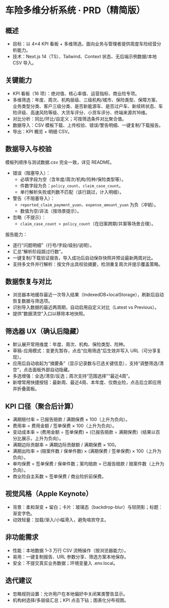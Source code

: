 # 车险多维分析系统 · PRD（精简版）

## 概述
- 目标：以 4×4 KPI 看板 + 多维筛选，面向业务与管理者提供周度车险经营分析能力。
- 技术：Next.js 14（TS）、Tailwind、Context 状态、无后端示例数据/本地 CSV 导入。

## 关键能力
- KPI 看板（16 项）：绝对值、核心率值、运营指标、商业险专项。
- 多维筛选：年度、周次、机构层级、三级机构/城市、保险类型、保障方案、业务类型分类、客户三级分类、是否新能源车、是否过户车、新续转状态、车险评级、高速风险等级、大货车评分、小货车评分、终端来源共16维。
- 对比分析：同比/环比/自定义；可按筛选条件对比聚合值。
- 数据导入：CSV 模板下载、上传校验、错误/警告明细、一键复制/下载报告。
- 导出：KPI 概览 + 明细 CSV。

## 数据导入与校验
模板列顺序与测试数据.csv 完全一致，详见 README。

- 错误（阻塞导入）：
  - 必填字段为空（含年度/周次/机构/险种/保险类型等）。
  - 件数字段为负：`policy_count`、`claim_case_count`。
  - 单行解析失败或列数不匹配（该行跳过，计入明细）。
- 警告（不阻塞导入）：
  - `reported_claim_payment_yuan`、`expense_amount_yuan` 为负（冲销）。
  - 数值为空/非法（按场景提示）。
- 忽略（不提示）：
  - `claim_case_count > policy_count`（在旧案跨期/并案等场景合理）。

报告能力：
- 逐行“问题明细”（行号/字段/级别/说明）。
- 汇总“解析阶段跳过行数”。
- 一键复制/下载验证报告，导入成功后自动保存快照并预设最新两周对比。
- 支持多文件并行解析：按文件出具校验摘要，检测重复周次并提示覆盖策略。

## 数据恢复与对比
- 浏览器本地缓存最近一次导入结果（IndexedDB+localStorage），刷新后自动恢复数据与筛选项。
- 识别导入数据的最近两周期，自动启用自定义对比（Latest vs Previous）。
- 提供“数据清空”入口以移除本地快照。

## 筛选器 UX（确认后隐藏）
- 默认展开常用维度：年度、周次、机构、保险类型、险种。
- 草稿-应用模式：变更先暂存，点击“应用筛选”后生效并写入 URL（可分享复现）。
- 应用后自动收起为“摘要条”（显示记录数与已选关键信息），支持“调整筛选/清空”，点击面板外部自动隐藏。
- 多选增强：全选/清空/反选；周次支持“范围选择”“最近4周”。
- 新增常用快捷按钮：最新周、最近4周、本年度、仅商业险，点击后立即应用并折叠面板。

## KPI 口径（聚合后计算）
- 满期赔付率 = 已报告赔款 / 满期保费 × 100（上升为负向）。
- 费用率 = 费用金额 / 签单保费 × 100（上升为负向）。
- 变动成本率 = (费用金额 ÷ 签单保费) + (已报告赔款 ÷ 满期保费)（结果以百分比展示，上升为负向）。
- 满期边际贡献率 = 满期边际贡献额 / 满期保费 × 100。
- 满期出险率 = (赔案件数 / 保单件数) × (满期保费 / 签单保费) × 100（上升为负向）。
- 单均保费 = 签单保费 / 保单件数；案均赔款 = 已报告赔款 / 赔案件数（上升为负向）。
- 商业险自主系数 = 签单保费 / 商业险折前保费。

## 视觉风格（Apple Keynote）
- 背景：柔和渐变 + 留白；卡片：玻璃态（backdrop-blur）与轻阴影；标题：渐变字色。
- 动效轻量：加载/渐入/小幅滑入，避免喧宾夺主。

## 非功能需求
- 性能：本地数据 1–3 万行 CSV 流畅操作（按浏览器能力）。
- 易用：一键复制报告、URL 参数分享、筛选方案本地保存。
- 安全：不提交真实业务数据；环境变量入 .env.local。

## 迭代建议
- 忽略规则设置：允许用户在本地偏好中关闭某类警告显示。
- 机构树选择/多层级汇总；KPI 点击下钻；图表化分布视图。
